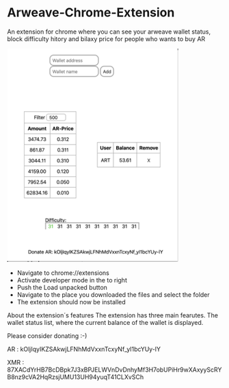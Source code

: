 # Arweave-Chrome-Extension
An extension for chrome where you can see your arweave wallet status, block difficulty hitory and bilaxy price for people who wants to buy AR

<img src="https://github.com/Sebbben/Arweave-Chrome-Extention/blob/master/arExt.png" width="400">

* Navigate to chrome://extensions
* Activate developer mode in the to right
* Push the Load unpacked button
* Navigate to the place you downloaded the files and select the folder
* The extension should now be installed


About the extension´s features
The extension has three main fearutes. The wallet status list, where the current balance of the wallet is displayed.

Please consider donating :-)

AR : kOljIqyIKZSAkwjLFNhMdVxxnTcxyNf_yI1bcYUy-lY

XMR : 87XACdYrHB7BcDBpk7J3xBPJELWVnDvDnhyMf3H7obUPiHr9wXAxyyScRYB8nz9cVA2HqRzsjUMU13UH94yuqT41CLXvSCh
